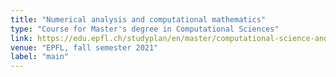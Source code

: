 ```yaml
---
title: "Numerical analysis and computational mathematics"
type: "Course for Master's degree in Computational Sciences"
link: https://edu.epfl.ch/studyplan/en/master/computational-science-and-engineering/coursebook/numerical-analysis-and-computational-mathematics-MATH-456
venue: "EPFL, fall semester 2021"
label: "main"
---
```


